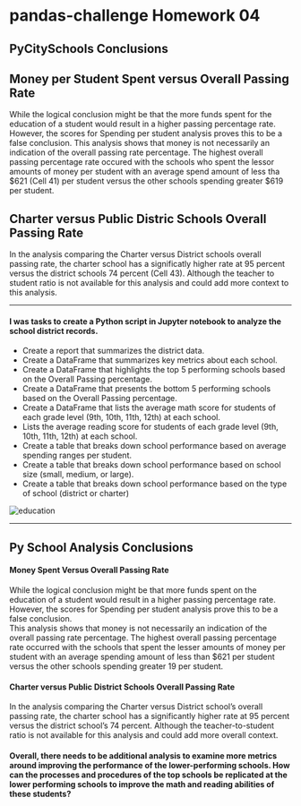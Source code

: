 # pandas-challenge Homework 04

## PyCitySchools Conclusions

## Money per Student Spent versus Overall Passing Rate
While the logical conclusion might be that the more funds spent for the education of a student would result in a higher passing percentage rate.  However, the scores for Spending per student analysis proves this to be a false conclusion.  This analysis shows that money is not necessarily an indication of the overall passing rate percentage.  The highest overall passing percentage rate occured with the schools who spent the lessor amounts of money per student with an average spend amount of less tha $621 (Cell 41) per student versus the other schools spending greater $619 per student.

## Charter versus Public Distric Schools Overall Passing Rate
In the analysis comparing the Charter versus District schools overall passing rate, the charter school has a significatly higher rate at 95 percent versus the district schools 74 percent (Cell 43). Although the teacher to student ratio is not available for this analysis and could add more context to this analysis.

*****

#### I was tasks to create a Python script in Jupyter notebook to analyze the school district records.
* Create a report that summarizes the district data.  
* Create a DataFrame that summarizes key metrics about each school.
* Create a DataFrame that highlights the top 5 performing schools based on the Overall Passing percentage.
* Create a DataFrame that presents the bottom 5 performing schools based on the Overall Passing percentage.
* Create a DataFrame that lists the average math score for students of each grade level (9th, 10th, 11th, 12th) at each school.
* Lists the average reading score for students of each grade level (9th, 10th, 11th, 12th) at each school.
* Create a table that breaks down school performance based on average spending ranges per student.
* Create a table that breaks down school performance based on school size (small, medium, or large).
* Create a table that breaks down school performance based on the type of school (district or charter)


![education](https://user-images.githubusercontent.com/100793119/185687160-f47975ba-1f81-4a3c-9c5c-866b7e54b031.png)

***

## Py School Analysis Conclusions
#### Money Spent Versus Overall Passing Rate<br>
While the logical conclusion might be that more funds spent on the education of a student would result in a higher passing percentage rate.  However, the scores for Spending per student analysis prove this to be a false conclusion.<br>  This analysis shows that money is not necessarily an indication of the overall passing rate percentage.  The highest overall passing percentage rate occurred with the schools that spent the lesser amounts of money per student with an average spending amount of less than $621 per student versus the other schools spending greater 19 per student.


#### Charter versus Public District Schools Overall Passing Rate<br>
In the analysis comparing the Charter versus District school’s overall passing rate, the charter school has a significantly higher rate at 95 percent versus the district school’s 74 percent. Although the teacher-to-student ratio is not available for this analysis and could add more overall context.

#### Overall, there needs to be additional analysis to examine more metrics around improving the performance of the lower-performing schools. How can the processes and procedures of the top schools be replicated at the lower performing schools to improve the math and reading abilities of these students?




